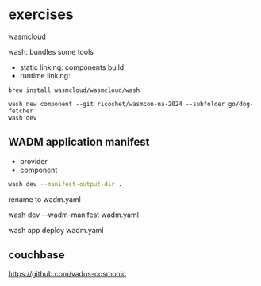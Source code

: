 # exercises

[wasmcloud](https://github.com/ricochet/wasmcon-na-2024)

wash: bundles some tools

- static linking: components build
- runtime linking: 


```shell
brew install wasmcloud/wasmcloud/wash
```

```
wash new component --git ricochet/wasmcon-na-2024 --subfolder go/dog-fetcher
wash dev
```

## WADM application manifest

- provider
- component

```bash
wash dev --manifest-output-dir .
```

rename to wadm.yaml

wash dev --wadm-manifest wadm.yaml

wash app deploy wadm.yaml

## couchbase

https://github.com/vados-cosmonic